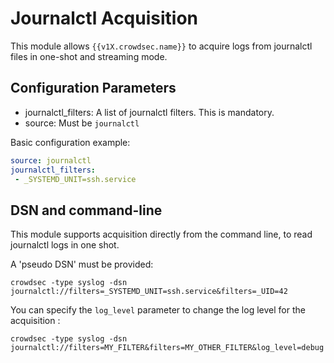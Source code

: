 # Journalctl Acquisition

This module allows `{{v1X.crowdsec.name}}` to acquire logs from journalctl files in one-shot and streaming mode.

## Configuration Parameters

 - journalctl_filters: A list of journalctl filters. This is mandatory.
 - source: Must be `journalctl`

Basic configuration example:
```yaml
source: journalctl
journalctl_filters:
 - _SYSTEMD_UNIT=ssh.service
```

## DSN and command-line

This module supports acquisition directly from the command line, to read journalctl logs in one shot.

A 'pseudo DSN' must be provided:

`crowdsec -type syslog -dsn journalctl://filters=_SYSTEMD_UNIT=ssh.service&filters=_UID=42`

You can specify the `log_level` parameter to change the log level for the acquisition :

`crowdsec -type syslog -dsn journalctl://filters=MY_FILTER&filters=MY_OTHER_FILTER&log_level=debug`
